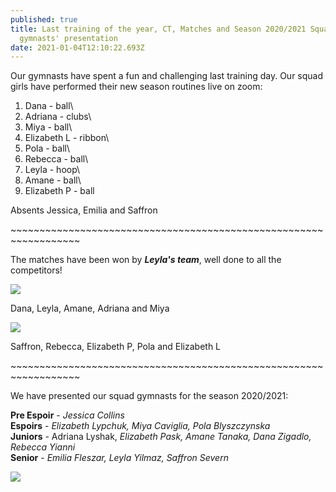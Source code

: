 ```yaml
---
published: true
title: Last training of the year, CT, Matches and Season 2020/2021 Squad
  gymnasts' presentation
date: 2021-01-04T12:10:22.693Z
---
```





Our gymnasts have spent a fun and challenging last training day. Our squad girls have performed their new season routines live on zoom:

1. Dana - ball\
2. Adriana - clubs\
3. Miya - ball\
4. Elizabeth L - ribbon\
5. Pola - ball\
6. Rebecca - ball\
7. Leyla - hoop\
8. Amane - ball\
9. Elizabeth P - ball

Absents Jessica, Emilia and Saffron

\~\~\~\~\~\~\~\~\~\~\~\~\~\~\~\~\~\~\~\~\~\~\~\~\~\~\~\~\~\~\~\~\~\~\~\~\~\~\~\~\~\~\~\~\~\~\~\~\~\~\~\~\~\~\~\~\~\~\~\~\~\~\~\~\~\~

The matches have been won by ***Leyla's team***, well done to all the competitors!

![](/assets/img_9360.jpg)

Dana, Leyla, Amane, Adriana and Miya

![](/assets/img_9362.jpg)

Saffron, Rebecca, Elizabeth P, Pola and Elizabeth L

\~\~\~\~\~\~\~\~\~\~\~\~\~\~\~\~\~\~\~\~\~\~\~\~\~\~\~\~\~\~\~\~\~\~\~\~\~\~\~\~\~\~\~\~\~\~\~\~\~\~\~\~\~\~\~\~\~\~\~\~\~\~\~\~\~\~

We have presented our squad gymnasts for the season 2020/2021:

**Pre Espoir** - *Jessica Collins* \
**Espoirs** - *Elizabeth Lypchuk, Miya Caviglia, Pola Blyszczynska* \
**Juniors** - Adriana Lyshak, *Elizabeth Pask, Amane Tanaka, Dana Zigadlo, Rebecca Yianni*\
**Senior** - *Emilia Fleszar, Leyla Yilmaz, Saffron Severn*

![](/assets/5ee0f471-23f6-4f69-ad72-d66f93e96fcc.jpg)